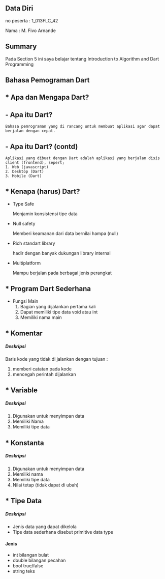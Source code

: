 ## Data Diri

no peserta : 1_013FLC_42

Nama : M. Fivo Arnande

## Summary
Pada Section 5 ini saya belajar tentang Introduction to Algorithm and Dart Programming

## Bahasa Pemograman Dart

##  * Apa dan Mengapa Dart?

## - Apa itu Dart?
    Bahasa pemrograman yang di rancang untuk membuat aplikasi agar dapat berjalan dengan cepat.

## - Apa itu Dart? (contd)
    Aplikasi yang dibuat dengan Dart adalah aplikasi yang berjalan disis client (frontend), sepert;
    1. Web (javascript)
    2. Desktop (Dart)
    3. Mobile (Dart)

## * Kenapa (harus) Dart?
* Type Safe

    Menjamin konsistensi tipe data
* Null safety

    Memberi keamanan dari data bernilai hampa (null)
* Rich standart library

    hadir dengan banyak dukungan library internal
* Multiplatform

    Mampu berjalan pada berbagai jenis perangkat

## * Program Dart Sederhana
* Fungsi Main
    1. Bagian yang dijalankan pertama kali
    2. Dapat memiliki tipe data void atau int
    3. Memiliki nama main

## * Komentar
 ##### Deskripsi
 Baris kode yang tidak di jalankan dengan tujuan :
 1. memberi catatan pada kode
 2. mencegah perintah dijalankan

## * Variable
 ##### Deskripsi
 1. Digunakan untuk menyimpan data
 2. Memiliki Nama
 3. Memiliki tipe data

 ## * Konstanta
 ##### Deskripsi
 1. Digunakan untuk menyimpan data
 2. Memiliki nama
 3. Memiliki tipe data
 4. Nilai tetap (tidak dapat di ubah)

 ## * Tipe Data
 ##### Deskripsi
 * Jenis data yang dapat dikelola
 * Tipe data sederhana disebut primitive data type
 #### Jenis
 * int
 bilangan bulat
 * double
 bilangan pecahan
 * bool
 true/false
 * string
 teks


